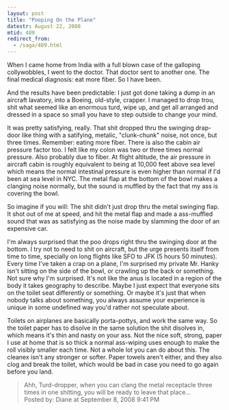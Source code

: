 ```yaml
---
layout: post
title: "Pooping On the Plane"
datestr: August 22, 2008
mtid: 489
redirect_from:
  - /saga/489.html
---
```


When I came home from India with a full blown case of the galloping collywobbles, I went to the doctor.  That doctor sent to another one.  The final medical diagnosis: eat more fiber.  So I have been.

And the results have been predictable: I just got done taking a dump in an aircraft lavatory, into a Boeing, old-style, crapper.  I managed to drop trou, shit what seemed like an enormous turd, wipe up, and get all arranged and dressed in a space so small you have to step outside to change your mind.

It was pretty satisfying, really.  That shit dropped thru the swinging drap-door like thing with a satifying, metalic, "clunk-chunk" noise, not once, but three times.  Remember: eating more fiber.  There is also the cabin air pressure factor too.  I felt like my colon was two or three times normal pressure.  Also probably due to fiber.  At flight altitude, the air pressure in aircraft cabin is roughly equivalent to being at 10,000 feet above sea level which means the normal intestinal pressure is even higher than normal if I'd been at sea level in NYC.  The metal flap at the bottom of the bowl makes a clanging noise normally, but the sound is muffled by the fact that my ass is covering the bowl.

So imagine if you will: The shit didn't just drop thru the metal swinging flap.  It shot out of me at speed, and hit the metal flap and made a ass-muffled sound that was as satisfying as the noise made by slamming the door of an expensive car.

I'm always surprised that the poo drops right thru the swinging door at the bottom.  I try not to need to shit on aircraft, but the urge presents itself from time to time, specially on long flights like SFO to JFK (5 hours 50 minutes).  Every time I've taken a crap on a plane, I'm surprised my private Mr. Hanky isn't sitting on the side of the bowl, or crawling up the back or something.  Not sure why I'm surprised.  It's not like the anus is located in a region of the body it takes geography to describe.  Maybe I just expect that everyone sits on the toilet seat differently or something.  Or maybe it's just that when nobody talks about something, you always assume your experience is unique in some undefined way you'd rather not speculate about.

Toilets on airplanes are basically porta-pottys, and work the same way.  So the toilet paper has to disolve in the same solution the shit disolves in, which means it's thin and nasty on your ass.  Not the nice soft, strong, paper I use at home that is so thick a normal ass-wiping uses enough to make the roll visibly smaller each time.  Not a whole lot you can do about this.  The cleanex isn't any stronger or softer.  Paper towels aren't either, and they also clog and break the toilet, which would be bad in case you need to go again before you land.
<blockquote>
Ahh, Turd-dropper, when you can clang the metal receptacle three times in one shitting, you will be ready to leave that place...
<div class="post-meta">Posted by: Diane at September  8, 2008  9:41 PM</div> </blockquote>

